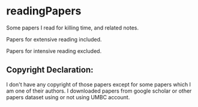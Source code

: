 # readingPapers
Some papers I read for killing time, and related notes. 

Papers for extensive reading included.

Papers for intensive reading excluded. 



## Copyright Declaration:
I don't have any copyright of those papers except for some papers which I am one of their authors. I downloaded papers from google scholar or other papers dataset using or not using UMBC account. 
